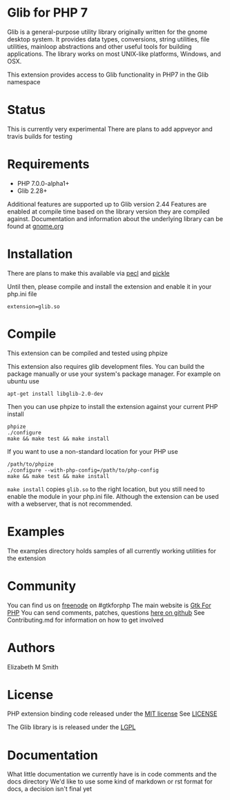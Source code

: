 Glib for PHP 7
=============

Glib is a general-purpose utility library originally written for the gnome desktop system. It
provides data types, conversions, string utilities, file utilities, mainloop
abstractions and other useful tools for building applications. The library works
on most UNIX-like platforms, Windows, and OSX.

This extension provides access to Glib functionality in PHP7 in the Glib namespace

Status
=============
This is currently very experimental
There are plans to add appveyor and travis builds for testing

Requirements
=============
 * PHP 7.0.0-alpha1+
 * Glib 2.28+

Additional features are supported up to Glib version 2.44
Features are enabled at compile time based on the library version they are compiled against.
Documentation and information about the underlying library can be found at [gnome.org](http://developer.gnome.org/glib/stable/)

Installation
=============
There are plans to make this available via [pecl](http://pecl.php.net) and [pickle](https://github.com/FriendsOfPHP/pickle)

Until then, please compile and install the extension and enable it in your php.ini file

```
extension=glib.so
```

Compile
=============

This extension can be compiled and tested using phpize

This extension also requires glib development files.  You can build the package
manually or use your system's package manager.  For example on ubuntu use

```
apt-get install libglib-2.0-dev
```

Then you can use phpize to install the extension against your current PHP install

```
phpize
./configure
make && make test && make install
```

If you want to use a non-standard location for your PHP use

```
/path/to/phpize
./configure --with-php-config=/path/to/php-config
make && make test && make install
```

`make install` copies `glib.so` to the right location, but you still need to enable the module
in your php.ini file.  Although the extension can be used with a webserver, that is not recommended.

Examples
====
The examples directory holds samples of all currently working utilities for the extension

Community
=====
You can find us on [freenode](http://freenode.org) on #gtkforphp
The main website is [Gtk For PHP](http://gtkforphp.net)
You can send comments, patches, questions [here on github](https://github.com/gtkforphp/glib/issues)
See Contributing.md for information on how to get involved

Authors
====
Elizabeth M Smith

License
=====
PHP extension binding code released under the [MIT license](http://opensource.org/licenses/MIT)
See [LICENSE](LICENSE)

The Glib library is is released under the [LGPL](https://www.gnu.org/licenses/old-licenses/gpl-2.0.en.html)

Documentation
=====
What little documentation we currently have is in code comments and the docs directory
We'd like to use some kind of markdown or rst format for docs, a decision isn't final yet